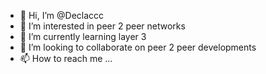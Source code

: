 - 👋 Hi, I’m @Declaccc
- 👀 I’m interested in peer 2 peer networks
- 🌱 I’m currently learning layer 3
- 💞️ I’m looking to collaborate on peer 2 peer developments
- 📫 How to reach me ...

<!---
Declaccc/Declaccc is a ✨ special ✨ repository because its `README.md` (this file) appears on your GitHub profile.
You can click the Preview link to take a look at your changes.
--->
